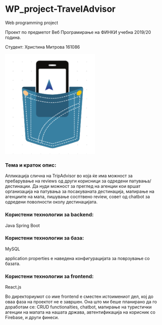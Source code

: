 # WP_project-TravelAdvisor
Web programming project


Проект по предметот Веб Програмирање на ФИНКИ учебна 2019/20 година.

Студент: Христина Митрова 161086

![Screenshot1](trlogo222.png)  


### Тема и краток опис:
Апликација слична на TripAdvisor во која ќе има можност за пребарување на reviews од други корисници за одредени патувања/дестинации.
Да нуди можност за преглед на агенции кои вршат организација на патувања за посакуваната дестинација, мапирање на агенциите на мапа, пишување сосптвено review, совет од chatbot за одредени поволности околу дестинацијата.




### Користени технологии за backend:
Java Spring Boot

### Користени технологии за база:
MySQL

application properties е наведена конфигурацијата за поврзување со базата.

### Користени технологии за frontend: 
React.js

Во директориумот со име frontend е сместен истоимениот дел, кој до оваа фаза на проектот не е завршен.
Она што ми беше планирано да го доработам се: CRUD functionalties, chatbot, мапирање на туристички агенции на мапата на нашата држава, автентификација на корисник со Firebase, и други финеси.


